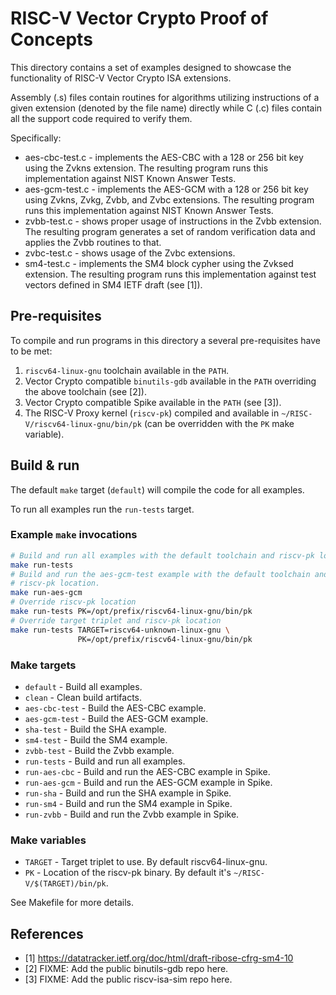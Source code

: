 RISC-V Vector Crypto Proof of Concepts
======================================

This directory contains a set of examples designed to showcase the
functionality of RISC-V Vector Crypto ISA extensions.

Assembly (.s) files contain routines for algorithms utilizing instructions of a
given extension (denoted by the file name) directly while C (.c) files contain
all the support code required to verify them.

Specifically:

- aes-cbc-test.c - implements the AES-CBC with a 128 or 256 bit key using the
  Zvkns extension. The resulting program runs this implementation against NIST
  Known Answer Tests.
- aes-gcm-test.c - implements the AES-GCM with a 128 or 256 bit key using Zvkns,
  Zvkg, Zvbb, and Zvbc extensions. The resulting program runs
  this implementation against NIST Known Answer Tests.
- zvbb-test.c - shows proper usage of instructions in the Zvbb extension. The
  resulting program generates a set of random verification data and applies
  the Zvbb routines to that.
- zvbc-test.c - shows usage of the Zvbc extensions.
- sm4-test.c - implements the SM4 block cypher using the Zvksed extension. The
  resulting program runs this implementation against test vectors defined in
  SM4 IETF draft (see [1]).

Pre-requisites
--------------

To compile and run programs in this directory a several pre-requisites have to
be met:

1. `riscv64-linux-gnu` toolchain available in the `PATH`.
2. Vector Crypto compatible `binutils-gdb` available in the `PATH` overriding
   the above toolchain (see [2]).
3. Vector Crypto compatible Spike available in the `PATH` (see [3]).
4. The RISC-V Proxy kernel (`riscv-pk`) compiled and available in
   `~/RISC-V/riscv64-linux-gnu/bin/pk` (can be overridden with the `PK` make
   variable).

Build & run
-----------

The default `make` target (`default`) will compile the code for all examples.

To run all examples run the `run-tests` target.

### Example `make` invocations

```bash
# Build and run all examples with the default toolchain and riscv-pk location
make run-tests
# Build and run the aes-gcm-test example with the default toolchain and
# riscv-pk location.
make run-aes-gcm
# Override riscv-pk location
make run-tests PK=/opt/prefix/riscv64-linux-gnu/bin/pk
# Override target triplet and riscv-pk location
make run-tests TARGET=riscv64-unknown-linux-gnu \
               PK=/opt/prefix/riscv64-linux-gnu/bin/pk
```

### Make targets

- `default` - Build all examples.
- `clean` - Clean build artifacts.
- `aes-cbc-test` - Build the AES-CBC example.
- `aes-gcm-test` - Build the AES-GCM example.
- `sha-test` - Build the SHA example.
- `sm4-test` - Build the SM4 example.
- `zvbb-test` - Build the Zvbb example.
- `run-tests` - Build and run all examples.
- `run-aes-cbc` - Build and run the AES-CBC example in Spike.
- `run-aes-gcm` - Build and run the AES-GCM example in Spike.
- `run-sha` - Build and run the SHA example in Spike.
- `run-sm4` - Build and run the SM4 example in Spike.
- `run-zvbb` - Build and run the Zvbb example in Spike.

### Make variables

- `TARGET` - Target triplet to use. By default riscv64-linux-gnu.
- `PK` - Location of the riscv-pk binary. By default it's
  `~/RISC-V/$(TARGET)/bin/pk`.

See Makefile for more details.

References
----------

- [1] https://datatracker.ietf.org/doc/html/draft-ribose-cfrg-sm4-10
- [2] FIXME: Add the public binutils-gdb repo here.
- [3] FIXME: Add the public riscv-isa-sim repo here.
